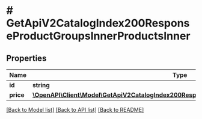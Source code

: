 # # GetApiV2CatalogIndex200ResponseProductGroupsInnerProductsInner

## Properties

Name | Type | Description | Notes
------------ | ------------- | ------------- | -------------
**id** | **string** |  | [optional]
**price** | [**\OpenAPI\Client\Model\GetApiV2CatalogIndex200ResponseProductGroupsInnerProductsInnerPrice**](GetApiV2CatalogIndex200ResponseProductGroupsInnerProductsInnerPrice.md) |  | [optional]

[[Back to Model list]](../../README.md#models) [[Back to API list]](../../README.md#endpoints) [[Back to README]](../../README.md)
